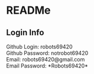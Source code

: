 <h1><b>READMe</b></h1>
<h2>Login Info</h2>
<p>
Github Login:  robots69420<br/>
Github Password:  notrobot69420<br/>
Email: robots69420@gmail.com<br />
Email Password: *Robots69420*
